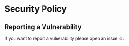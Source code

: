 # Security Policy

## Reporting a Vulnerability

If you want to report a vulnerability please open an issue ☺.
